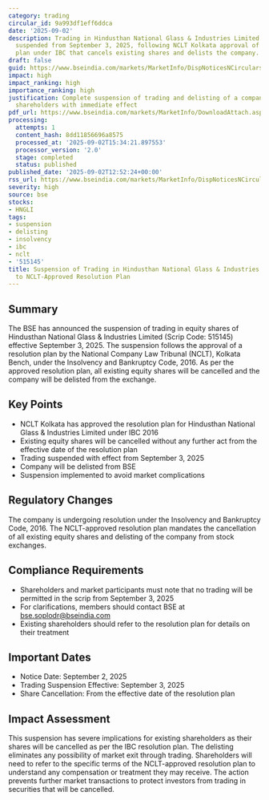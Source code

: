 ```yaml
---
category: trading
circular_id: 9a993df1eff6ddca
date: '2025-09-02'
description: Trading in Hindusthan National Glass & Industries Limited equity shares
  suspended from September 3, 2025, following NCLT Kolkata approval of resolution
  plan under IBC that cancels existing shares and delists the company.
draft: false
guid: https://www.bseindia.com/markets/MarketInfo/DispNoticesNCirculars.aspx?Noticeid={B48276D8-8B52-488F-A8D1-A3E78F0A5387}&noticeno=20250902-38&dt=09/02/2025&icount=38&totcount=57&flag=0
impact: high
impact_ranking: high
importance_ranking: high
justification: Complete suspension of trading and delisting of a company affects all
  shareholders with immediate effect
pdf_url: https://www.bseindia.com/markets/MarketInfo/DownloadAttach.aspx?id=20250902-38&attachedId=
processing:
  attempts: 1
  content_hash: 8dd11856696a8575
  processed_at: '2025-09-02T15:34:21.897553'
  processor_version: '2.0'
  stage: completed
  status: published
published_date: '2025-09-02T12:52:24+00:00'
rss_url: https://www.bseindia.com/markets/MarketInfo/DispNoticesNCirculars.aspx?Noticeid={B48276D8-8B52-488F-A8D1-A3E78F0A5387}&noticeno=20250902-38&dt=09/02/2025&icount=38&totcount=57&flag=0
severity: high
source: bse
stocks:
- HNGLI
tags:
- suspension
- delisting
- insolvency
- ibc
- nclt
- '515145'
title: Suspension of Trading in Hindusthan National Glass & Industries Limited Due
  to NCLT-Approved Resolution Plan
---
```


## Summary

The BSE has announced the suspension of trading in equity shares of Hindusthan National Glass & Industries Limited (Scrip Code: 515145) effective September 3, 2025. The suspension follows the approval of a resolution plan by the National Company Law Tribunal (NCLT), Kolkata Bench, under the Insolvency and Bankruptcy Code, 2016. As per the approved resolution plan, all existing equity shares will be cancelled and the company will be delisted from the exchange.

## Key Points

- NCLT Kolkata has approved the resolution plan for Hindusthan National Glass & Industries Limited under IBC 2016
- Existing equity shares will be cancelled without any further act from the effective date of the resolution plan
- Trading suspended with effect from September 3, 2025
- Company will be delisted from BSE
- Suspension implemented to avoid market complications

## Regulatory Changes

The company is undergoing resolution under the Insolvency and Bankruptcy Code, 2016. The NCLT-approved resolution plan mandates the cancellation of all existing equity shares and delisting of the company from stock exchanges.

## Compliance Requirements

- Shareholders and market participants must note that no trading will be permitted in the scrip from September 3, 2025
- For clarifications, members should contact BSE at bse.soplodr@bseindia.com
- Existing shareholders should refer to the resolution plan for details on their treatment

## Important Dates

- Notice Date: September 2, 2025
- Trading Suspension Effective: September 3, 2025
- Share Cancellation: From the effective date of the resolution plan

## Impact Assessment

This suspension has severe implications for existing shareholders as their shares will be cancelled as per the IBC resolution plan. The delisting eliminates any possibility of market exit through trading. Shareholders will need to refer to the specific terms of the NCLT-approved resolution plan to understand any compensation or treatment they may receive. The action prevents further market transactions to protect investors from trading in securities that will be cancelled.